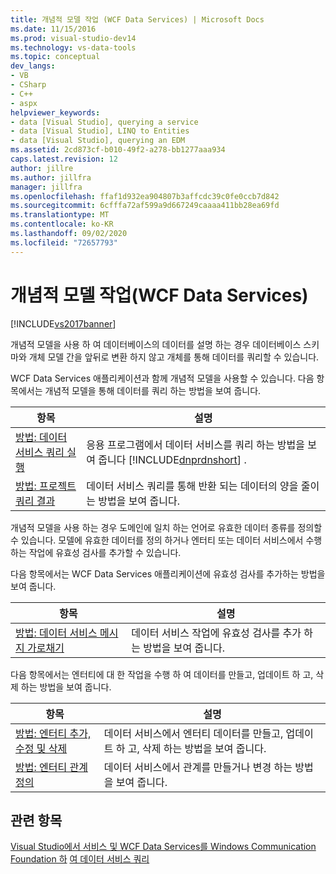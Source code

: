 ```yaml
---
title: 개념적 모델 작업 (WCF Data Services) | Microsoft Docs
ms.date: 11/15/2016
ms.prod: visual-studio-dev14
ms.technology: vs-data-tools
ms.topic: conceptual
dev_langs:
- VB
- CSharp
- C++
- aspx
helpviewer_keywords:
- data [Visual Studio], querying a service
- data [Visual Studio], LINQ to Entities
- data [Visual Studio], querying an EDM
ms.assetid: 2cd873cf-b010-49f2-a278-bb1277aaa934
caps.latest.revision: 12
author: jillre
ms.author: jillfra
manager: jillfra
ms.openlocfilehash: ffaf1d932ea904807b3affcdc39c0fe0ccb7d842
ms.sourcegitcommit: 6cfffa72af599a9d667249caaaa411bb28ea69fd
ms.translationtype: MT
ms.contentlocale: ko-KR
ms.lasthandoff: 09/02/2020
ms.locfileid: "72657793"
---
```

# <a name="working-with-a-conceptual-model-wcf-data-services"></a>개념적 모델 작업(WCF Data Services)
[!INCLUDE[vs2017banner](../includes/vs2017banner.md)]

개념적 모델을 사용 하 여 데이터베이스의 데이터를 설명 하는 경우 데이터베이스 스키마와 개체 모델 간을 앞뒤로 변환 하지 않고 개체를 통해 데이터를 쿼리할 수 있습니다.

 WCF Data Services 애플리케이션과 함께 개념적 모델을 사용할 수 있습니다. 다음 항목에서는 개념적 모델을 통해 데이터를 쿼리 하는 방법을 보여 줍니다.

|항목|설명|
|-----------|-----------------|
|[방법: 데이터 서비스 쿼리 실행](https://msdn.microsoft.com/library/62997821-e0c6-4c4d-9fb7-1273fb5e5d18)|응용 프로그램에서 데이터 서비스를 쿼리 하는 방법을 보여 줍니다 [!INCLUDE[dnprdnshort](../includes/dnprdnshort-md.md)] .|
|[방법: 프로젝트 쿼리 결과](https://msdn.microsoft.com/library/474ac625-8770-43ba-8320-d3315ea9530f)|데이터 서비스 쿼리를 통해 반환 되는 데이터의 양을 줄이는 방법을 보여 줍니다.|

 개념적 모델을 사용 하는 경우 도메인에 일치 하는 언어로 유효한 데이터 종류를 정의할 수 있습니다. 모델에 유효한 데이터를 정의 하거나 엔터티 또는 데이터 서비스에서 수행 하는 작업에 유효성 검사를 추가할 수 있습니다.

 다음 항목에서는 WCF Data Services 애플리케이션에 유효성 검사를 추가하는 방법을 보여 줍니다.

|항목|설명|
|-----------|-----------------|
|[방법: 데이터 서비스 메시지 가로채기](https://msdn.microsoft.com/library/24b9df1b-b54b-4795-a033-edf333675de6)|데이터 서비스 작업에 유효성 검사를 추가 하는 방법을 보여 줍니다.|

 다음 항목에서는 엔터티에 대 한 작업을 수행 하 여 데이터를 만들고, 업데이트 하 고, 삭제 하는 방법을 보여 줍니다.

|항목|설명|
|-----------|-----------------|
|[방법: 엔터티 추가, 수정 및 삭제](https://msdn.microsoft.com/library/a00f8933-b232-4445-95ba-adc634f055d8)|데이터 서비스에서 엔터티 데이터를 만들고, 업데이트 하 고, 삭제 하는 방법을 보여 줍니다.|
|[방법: 엔터티 관계 정의](https://msdn.microsoft.com/library/cc255524-1534-4fae-b83c-250933d5a72b)|데이터 서비스에서 관계를 만들거나 변경 하는 방법을 보여 줍니다.|

## <a name="see-also"></a>관련 항목
 [Visual Studio에서 서비스 및 WCF Data Services를 Windows Communication Foundation 하](../data-tools/windows-communication-foundation-services-and-wcf-data-services-in-visual-studio.md) [여 데이터 서비스 쿼리](https://msdn.microsoft.com/library/823e9444-27aa-4f1f-be8e-0486d67f54c0)
